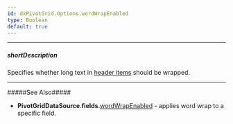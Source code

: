 ```yaml
---
id: dxPivotGrid.Options.wordWrapEnabled
type: Boolean
default: true
---
```

---
##### shortDescription
Specifies whether long text in [header items](/Documentation/Guide/Widgets/PivotGrid/Visual_Elements/#Headers) should be wrapped.

---
#####See Also#####
- **PivotGridDataSource**.**fields**.[wordWrapEnabled](/Documentation/ApiReference/Data_Layer/PivotGridDataSource/Configuration/fields/#wordWrapEnabled) - applies word wrap to a specific field.